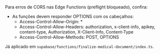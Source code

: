 Para erros de CORS nas Edge Functions (preflight bloqueado), confira:

- As funções devem responder OPTIONS com os cabeçalhos:
  - Access-Control-Allow-Origin: *
  - Access-Control-Allow-Headers: authorization, x-client-info, apikey, content-type, Authorization, X-Client-Info, Content-Type
  - Access-Control-Allow-Methods: POST, OPTIONS

Já aplicado em `supabase/functions/finalize-medical-document/index.ts`.


